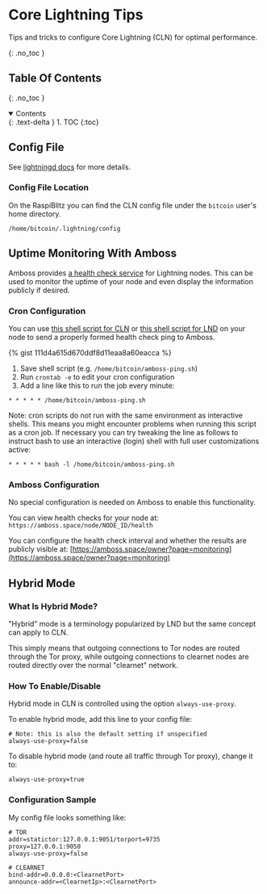 # Core Lightning Tips

Tips and tricks to configure Core Lightning (CLN) for optimal performance.

{: .no_toc }

## Table Of Contents

{: .no_toc }

<details open markdown="block">
  <summary>
    Contents
  </summary>
  {: .text-delta }
1. TOC
{:toc}
</details>

## Config File

See [lightningd docs](https://lightning.readthedocs.io/lightningd-config.5.html) for more details.

### Config File Location

On the RaspiBlitz you can find the CLN config file under the `bitcoin` user's home directory.

    /home/bitcoin/.lightning/config
    
## Uptime Monitoring With Amboss

Amboss provides [a health check service](https://docs.amboss.space/api/monitoring/health-checks) for Lightning nodes. This can be used to monitor the uptime of your node and even display the information publicly if desired.

### Cron Configuration

You can use [this shell script for CLN](https://gist.github.com/swissrouting/111d4a615d670ddf8d11eaa8a60eacca) or [this shell script for LND](https://gist.github.com/C-Otto/cd5d7b0e67fc2e3e212cf13a558b101f) on your node to send a properly formed health check ping to Amboss.

{% gist 111d4a615d670ddf8d11eaa8a60eacca %}

1. Save shell script (e.g. `/home/bitcoin/amboss-ping.sh`)
1. Run `crontab -e` to edit your cron configuration
1. Add a line like this to run the job every minute:

```
* * * * * /home/bitcoin/amboss-ping.sh
```

Note: cron scripts do not run with the same environment as interactive shells. This means you might encounter problems when running this script as a cron job. If necessary you can try tweaking the line as follows to instruct bash to use an interactive (login) shell with full user customizations active:

```
* * * * * bash -l /home/bitcoin/amboss-ping.sh
```

### Amboss Configuration

No special configuration is needed on Amboss to enable this functionality.

You can view health checks for your node at: `https://amboss.space/node/NODE_ID/health`

You can configure the health check interval and whether the results are publicly visible at: [https://amboss.space/owner?page=monitoring](https://amboss.space/owner?page=monitoring)

## Hybrid Mode

### What Is Hybrid Mode?

"Hybrid" mode is a terminology popularized by LND but the same concept can apply to CLN.

This simply means that outgoing connections to Tor nodes are routed through the Tor proxy, while outgoing connections to clearnet nodes are routed directly over the normal "clearnet" network.

### How To Enable/Disable

Hybrid mode in CLN is controlled using the option `always-use-proxy`.

To enable hybrid mode, add this line to your config file:

    # Note: this is also the default setting if unspecified
    always-use-proxy=false
    
To disable hybrid mode (and route all traffic through Tor proxy), change it to:

    always-use-proxy=true

### Configuration Sample

My config file looks something like:

    # TOR
    addr=statictor:127.0.0.1:9051/torport=9735
    proxy=127.0.0.1:9050
    always-use-proxy=false

    # CLEARNET
    bind-addr=0.0.0.0:<ClearnetPort>
    announce-addr=<ClearnetIp>:<ClearnetPort>
